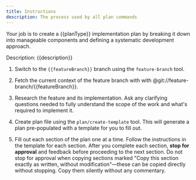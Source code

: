 ```yaml
---
title: Instructions
description: The process used by all plan commands
---
```


Your job is to create a {{planType}} implementation plan by breaking it down into manageable components and defining a systematic development approach.

Description: {{description}}

1. Switch to the `{{featureBranch}}` branch using the `feature-branch` tool.

2. Fetch the current context of the feature branch with with @git://feature-branch/{{featureBranch}}.

3. Research the feature and its implementation. Ask any clarifying questions needed to fully
   understand the scope of the work and what's required to implement it.

4. Create plan file using the `plan/create-template` tool. This will generate a plan pre-populated with a
   template for you to fill out.

5. Fill out each section of the plan one at a time. Follow the instructions in the template for each
   section. After you complete each section, **stop for approval** and feedback before proceeding to
   the next section. Do not stop for approval when copying sections marked "Copy this section
   exactly as written, without modification"—these can be copied directly without stopping. Copy
   them silently without any commentary.
